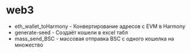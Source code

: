 # web3
- eth_wallet_toHarmony - Конвертирование адресов с EVM в Harmony
- generate-seed - Создаёт кошели в excel табл
- mass_send_BSC - массовая отправка BSC с одного кошелка на множество
